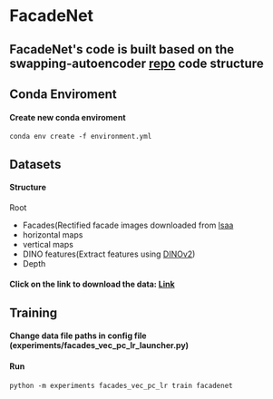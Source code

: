 # FacadeNet

## FacadeNet's code is built based on the swapping-autoencoder [repo](https://github.com/taesungp/swapping-autoencoder-pytorch) code structure

## Conda Enviroment
#### Create new conda enviroment
```conda env create -f environment.yml```

## Datasets
#### Structure 
Root
  - Facades(Rectified facade images downloaded from [lsaa]( dataset)
  - horizontal maps
  - vertical maps
  - DINO features(Extract features using [DINOv2](https://github.com/facebookresearch/dinov2))
  - Depth
#### Click on the link to download the data: [Link](https://github.com/ZPdesu/lsaa-dataset)

## Training
#### Change data file paths in config file (experiments/facades_vec_pc_lr_launcher.py)
#### Run 
```python -m experiments facades_vec_pc_lr train facadenet```
